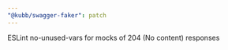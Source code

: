 ```yaml
---
"@kubb/swagger-faker": patch
---
```


ESLint no-unused-vars for mocks of 204 (No content) responses
